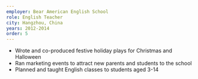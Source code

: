 ```yaml
---
employer: Bear American English School
role: English Teacher
city: Hangzhou, China
years: 2012-2014
order: 5
---
```

* Wrote and co-produced festive holiday plays for Christmas and Halloween
* Ran marketing events to attract new parents and students to the school
* Planned and taught English classes to students aged 3-14
